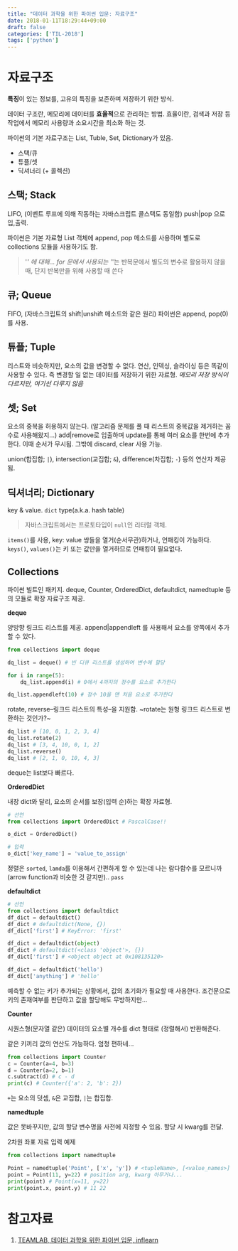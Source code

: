 ```yaml
---
title: "데이터 과학을 위한 파이썬 입문: 자료구조"
date: 2018-01-11T18:29:44+09:00
draft: false
categories: ['TIL-2018']
tags: ['python']
---
```


# 자료구조

**특징**이 있는 정보를, 고유의 특징을 보존하며 저장하기 위한 방식.

데이터 구조란, 메모리에 데이터를 **효율적**으로 관리하는 방법. 효율이란, 검색과 저장 등 작업에서 메모리 사용량과 소요시간을 최소화 하는 것.

파이썬의 기본 자료구조는 List, Tuble, Set, Dictionary가 있음.

* 스택/큐
* 튜플/셋
* 딕셔너리 (+ 콜렉션)

## 스택; Stack

LIFO, (이벤트 루프에 의해 작동하는 자바스크립트 콜스택도 동일함) push|pop 으로 입,출력.

파이썬은 기본 자료형 List 객체에 append, pop 메소드를 사용하며 별도로 collections 모듈을 사용하기도 함.

> '_' 에 대해... for 문에서 사용되는 '_'는 반복문에서 별도의 변수로 활용하지 않을때, 단지 반복만을 위해 사용할 때 쓴다

## 큐; Queue

FIFO, (자바스크립트의 shift|unshift 메소드와 같은 원리) 파이썬은 append, pop(0)를 사용.

## 튜플; Tuple

리스트와 비슷하지만, 요소의 값을 변경할 수 없다. 연산, 인덱싱, 슬라이싱 등은 똑같이 사용할 수 있다. 즉 변경할 일 없는 데이터를 저장하기 위한 자료형. *메모리 저장 방식이 다르지만, 여기선 다루지 않음*

## 셋; Set

요소의 중복을 허용하지 않는다. (알고리즘 문제를 풀 때 리스트의 중복값을 제거하는 꼼수로 사용해왔지...) add|remove로 입출하며 update를 통해 여러 요소를 한번에 추가한다. 이때 순서가 무시됨. 그밖에 discard, clear 사용 가능.

union(합집합; `|`), intersection(교집합; `&`), difference(차집합; `-`) 등의 연산자 제공됨.

## 딕셔너리; Dictionary

key & value. `dict` type(a.k.a. hash table)

> 자바스크립트에서는 프로토타입이 `null`인 리터럴 객체.

`items()`를 사용, key: value 쌍들을 열거(순서무관)하거나, 언패킹이 가능하다. `keys()`, `values()`는 키 또는 값만을 열거하므로 언패킹이 필요없다.

## Collections

파이썬 빌트인 패키지. deque, Counter, OrderedDict, defaultdict, namedtuple 등의 모듈로 확장 자료구조 제공.

**deque**

양방향 링크드 리스트를 제공. append|appendleft 를 사용해서 요소를 양쪽에서 추가할 수 있다.

```py
from collections import deque

dq_list = deque() # 빈 디큐 리스트를 생성하여 변수에 할당

for i in range(5):
    dq_list.append(i) # 0에서 4까지의 정수를 요소로 추가한다

dq_list.appendleft(10) # 정수 10을 맨 처음 요소로 추가한다
```

rotate, reverse–링크드 리스트의 특성–을 지원함. ~rotate는 원형 링크드 리스트로 변환하는 것인가?~

```py
dq_list # [10, 0, 1, 2, 3, 4]
dq_list.rotate(2)
dq_list # [3, 4, 10, 0, 1, 2]
dq_list.reverse()
dq_list # [2, 1, 0, 10, 4, 3]
```

deque는 list보다 빠르다.

**OrderedDict**

내장 dict와 달리, 요소의 순서를 보장(입력 순)하는 확장 자료형.

```py
# 선언
from collections import OrderedDict # PascalCase!!

o_dict = OrderedDict()

# 입력
o_dict['key_name'] = 'value_to_assign'
```

정렬은 `sorted`, `lamda`를 이용해서 간편하게 할 수 있는데 나는 람다함수를 모르니까(arrow function과 비슷한 것 같지만).. `pass`

**defaultdict**

```py
# 선언
from collections import defaultdict
df_dict = defaultdict()
df_dict # defaultdict(None, {})
df_dict['first'] # KeyError: 'first'

df_dict = defaultdict(object)
df_dict # defaultdict(<class 'object'>, {})
df_dict['first'] # <object object at 0x108135120>

df_dict = defaultdict('hello')
df_dict['anything'] # 'hello'
```

예측할 수 없는 키가 추가되는 상황에서, 값의 초기화가 필요할 때 사용한다. 조건문으로 키의 존재여부를 판단하고 값을 할당해도 무방하지만...

**Counter**

시퀀스형(문자열 같은) 데이터의 요소별 개수를 dict 형태로 (정렬해서) 반환해준다.

같은 키끼리 값의 연산도 가능하다. 엄청 편하네...

```py
from collections import Counter
c = Counter(a=4, b=3)
d = Counter(a=2, b=1)
c.subtract(d) # c - d
print(c) # Counter({'a': 2, 'b': 2})
```

`+`는 요소의 덧셈, `&`은 교집합, `|`는 합집합.

**namedtuple**

값은 못바꾸지만, 값의 할당 변수명을 사전에 지정할 수 있음. 할당 시 kwarg를 전달.

2차원 좌표 자료 입력 예제

```py
from collections import namedtuple

Point = namedtuple('Point', ['x', 'y']) # <tupleName>, [<value_names>]
point = Point(11, y=22) # position arg, kwarg 아무거나...
print(point) # Point(x=11, y=22)
print(point.x, point.y) # 11 22
```

# 참고자료

1. [TEAMLAB, 데이터 과학을 위한 파이썬 입문, inflearn](https://www.inflearn.com/course/python-%ED%8C%8C%EC%9D%B4%EC%8D%AC-%EC%9E%85%EB%AC%B8-%EA%B0%95%EC%A2%8C/)
